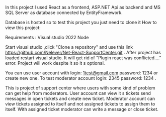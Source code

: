 In this project I used React as a frontend, ASP.NET Api as backend and MS SQL Server as database connected by EntityFramework.

Database is hosted so to test this project you just need to clone it
How to view this project:

Requirements : 
Visual studio 2022
Node

Start visual studio ,click "Clone a repository" and use this link https://github.com/Nelever/Net-React-SupportCenter.git .
After project has loaded restart visual studio. It will get rid of  "Plugin react was conflicted...." error. Project will work despite it so it s optional.

You can use user account with login: 1test@gmail.com password: 1234 or create new one.
To test moderator account login: 2345 password: 1234 .

This is project of support center where users with some kind of problem can get help from moderators. User account can view it s tickets send messages in open tickets and create new ticket. Moderator account can view tickets assigned to itself and not assigned tickets to assign them to itself. With assigned ticket moderator can write a message or close ticket.
